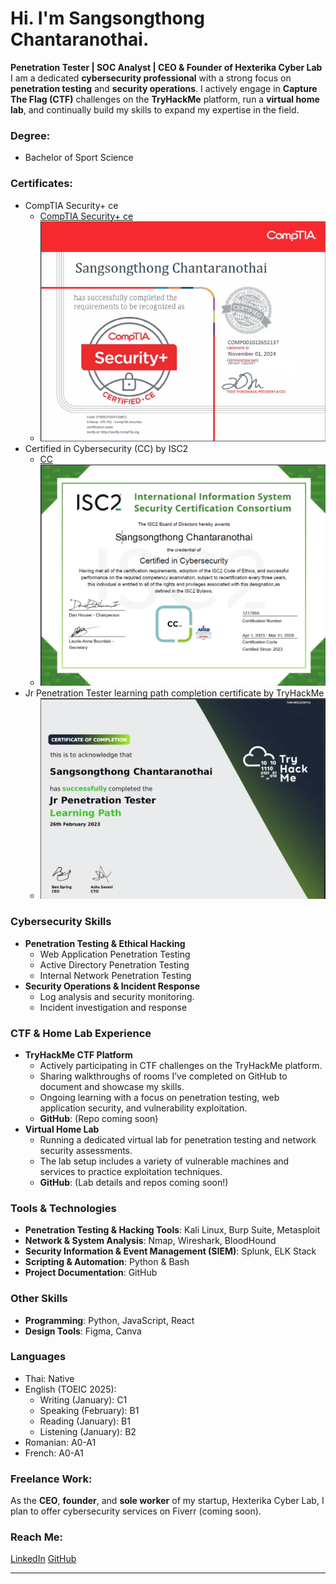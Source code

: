 # Hi. I'm Sangsongthong Chantaranothai.

**Penetration Tester | SOC Analyst | CEO & Founder of Hexterika Cyber Lab**
I am a dedicated **cybersecurity professional** with a strong focus on **penetration testing** and **security operations**. I actively engage in **Capture The Flag (CTF)** challenges on the **TryHackMe** platform, run a **virtual home lab**, and continually build my skills to expand my expertise in the field.

### Degree:

- Bachelor of Sport Science

### Certificates:

- CompTIA Security+ ce 
    - [CompTIA Security+ ce](https://www.credly.com/badges/b856b0d7-bb20-466c-8981-b7744f8bb64f/public_url)
    - ![CompTIA Security+ ce](Images/SangsongthongCompTIASecurityPlusCertPic.png)
- Certified in Cybersecurity (CC) by ISC2
    - [CC](https://www.credly.com/badges/2219a41c-2094-41a5-a530-28cf093c2c29/public_url)
    - ![CC](Images/SangsongthongCC-Cert-Pic.png)
- Jr Penetration Tester learning path completion certificate by TryHackMe
    - ![Jr Penetration Tester learning path completion certificate by TryHackMe](Images/THM-Jr-Pentest-LearningPath-CertOfCompletion.png)

### Cybersecurity Skills

- **Penetration Testing & Ethical Hacking**
    - Web Application Penetration Testing
    - Active Directory Penetration Testing
    - Internal Network Penetration Testing
- **Security Operations & Incident Response**
    - Log analysis and security monitoring.
    - Incident investigation and response

### CTF & Home Lab Experience

- **TryHackMe CTF Platform**
    - Actively participating in CTF challenges on the TryHackMe platform.
    - Sharing walkthroughs of rooms I’ve completed on GitHub to document and showcase my skills.
    - Ongoing learning with a focus on penetration testing, web application security, and vulnerability exploitation.
    - **GitHub**: (Repo coming soon)
- **Virtual Home Lab**
    - Running a dedicated virtual lab for penetration testing and network security assessments.
    - The lab setup includes a variety of vulnerable machines and services to practice exploitation techniques.
    - **GitHub**: (Lab details and repos coming soon!)

### Tools & Technologies

- **Penetration Testing & Hacking Tools**: Kali Linux, Burp Suite, Metasploit
- **Network & System Analysis**: Nmap, Wireshark, BloodHound
- **Security Information & Event Management (SIEM)**: Splunk, ELK Stack
- **Scripting & Automation**: Python & Bash
- **Project Documentation**: GitHub

### Other Skills

- **Programming**: Python, JavaScript, React
- **Design Tools**: Figma, Canva

### Languages

- Thai: Native
- English (TOEIC 2025):
    - Writing (January): C1
    - Speaking (February): B1
    - Reading (January): B1
    - Listening (January): B2
- Romanian: A0-A1
- French: A0-A1

### Freelance Work:
As the **CEO**, **founder**, and **sole worker** of my startup, Hexterika Cyber Lab, I plan to offer cybersecurity services on Fiverr (coming soon).

### Reach Me:

[LinkedIn](https://www.linkedin.com/in/sangsongthong-chantaranothai-0531ab179/)
[GitHub](https://github.com/sangsongthong-hexterika)

---